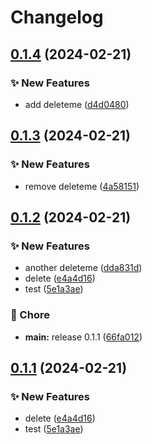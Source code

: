 # Changelog

## [0.1.4](https://github.com/thisthat/python-sdk-contrib/compare/hooks/opentelemetry/v0.1.3...hooks/opentelemetry/v0.1.4) (2024-02-21)


### ✨ New Features

* add deleteme ([d4d0480](https://github.com/thisthat/python-sdk-contrib/commit/d4d0480b3d10cb55bbec630809508f4f71192e34))

## [0.1.3](https://github.com/thisthat/python-sdk-contrib/compare/hooks/opentelemetry/v0.1.2...hooks/opentelemetry/v0.1.3) (2024-02-21)


### ✨ New Features

* remove deleteme ([4a58151](https://github.com/thisthat/python-sdk-contrib/commit/4a58151f28dfdb00f62cfd78cd8d544294f318c1))

## [0.1.2](https://github.com/thisthat/python-sdk-contrib/compare/hooks/opentelemetry-v0.1.1...hooks/opentelemetry/v0.1.2) (2024-02-21)


### ✨ New Features

* another deleteme ([dda831d](https://github.com/thisthat/python-sdk-contrib/commit/dda831d1aa3acaadde69ec53d9acc3ae2c97a1aa))
* delete ([e4a4d16](https://github.com/thisthat/python-sdk-contrib/commit/e4a4d16fe3215f70bd09806bb605dd86e86b1a2a))
* test ([5e1a3ae](https://github.com/thisthat/python-sdk-contrib/commit/5e1a3ae34697d0c02e06b463698bd8865b12a747))


### 🧹 Chore

* **main:** release 0.1.1 ([66fa012](https://github.com/thisthat/python-sdk-contrib/commit/66fa01260d79d9b8fbe0a8830d89475b94be634c))

## [0.1.1](https://github.com/thisthat/python-sdk-contrib/compare/v0.1.0...v0.1.1) (2024-02-21)


### ✨ New Features

* delete ([e4a4d16](https://github.com/thisthat/python-sdk-contrib/commit/e4a4d16fe3215f70bd09806bb605dd86e86b1a2a))
* test ([5e1a3ae](https://github.com/thisthat/python-sdk-contrib/commit/5e1a3ae34697d0c02e06b463698bd8865b12a747))
